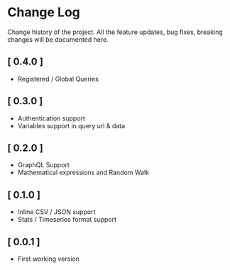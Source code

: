 # Change Log

Change history of the project. All the feature updates, bug fixes, breaking changes will be documented here.

## [ 0.4.0 ]

- Registered / Global Queries

## [ 0.3.0 ]

- Authentication support
- Variables support in query url & data

## [ 0.2.0 ]

- GraphQL Support
- Mathematical expressions and Random Walk

## [ 0.1.0 ]

- Inline CSV / JSON support
- Stats / Timeseries format support

## [ 0.0.1 ]

- First working version
